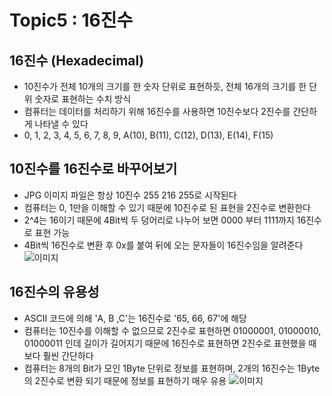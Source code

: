
# Topic5 : 16진수


## 16진수 (Hexadecimal)
 - 10진수가 전체 10개의 크기를 한 숫자 단위로 표현하듯, 전체 16개의 크기를 한 단위 숫자로 표현하는 수치 방식
 - 컴퓨터는 데이터를 처리하기 위해 16진수를 사용하면 10진수보다 2진수를 간단하게 나타낼 수 있다
 - 0, 1, 2, 3, 4, 5, 6, 7, 8, 9, A(10), B(11), C(12), D(13), E(14), F(15)

## 10진수를 16진수로 바꾸어보기
 - JPG 이미지 파일은 항상 10진수 255 216 255로 시작된다
 - 컴퓨터는 0, 1만을 이해할 수 있기 때문에 10진수로 된 표현을 2진수로 변환한다
 - 2^4는 16이기 때문에 4Bit씩 두 덩어리로 나누어 보면 0000 부터 1111까지 16진수로 표현 가능
 - 4Bit씩 16진수로 변환 후 0x를 붙여 뒤에 오는 문자들이 16진수임을 알려준다
![이미지](https://cphinf.pstatic.net/mooc/20170807_218/1502072784893AgAug_PNG/5.4_-01.png)

 ## 16진수의 유용성
 - ASCII 코드에 의해 'A, B ,C'는 16진수로 '65, 66, 67'에 해당
 - 컴퓨터는 10진수를 이해할 수 없으므로 2진수로 표현하면 01000001, 01000010, 01000011 인데 길이가 길어지기 때문에 16진수로 표현하면 2진수로 표현했을 때 보다 훨씬 간단하다
 - 컴퓨터는 8개의 Bit가 모인 1Byte 단위로 정보를 표현하며, 2개의 16진수는 1Byte의 2진수로 변환 되기 때문에 정보를 표현하기 매우 유용
![이미지](https://cphinf.pstatic.net/mooc/20170807_161/1502072871106NqRxw_PNG/5.4_-02.png)

